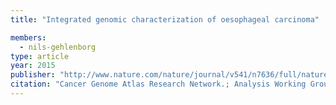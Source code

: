 ```yaml
---
title: "Integrated genomic characterization of oesophageal carcinoma"

members:
  - nils-gehlenborg
type: article
year: 2015
publisher: "http://www.nature.com/nature/journal/v541/n7636/full/nature20805.html"
citation: "Cancer Genome Atlas Research Network.; Analysis Working Group: Asan University.; BC Cancer Agency.; Brigham and Women’s Hospital.; Broad Institute.; Brown University.; Case Western Reserve University.; Dana-Farber Cancer Institute.; Duke University.; Greater Poland Cancer Centre.; Harvard Medical School.; Institute for Systems Biology.; KU Leuven.; Mayo Clinic.; Memorial Sloan Kettering Cancer Center.; National Cancer Institute.; Nationwide Children’s Hospital.; Stanford University.; University of Alabama.; University of Michigan.; University of North Carolina.; University of Pittsburgh.; University of Rochester.; University of Southern California.; University of Texas MD Anderson Cancer Center.; University of Washington.; Van Andel Research Institute.; Vanderbilt University.; Washington University.; Genome Sequencing Center: Broad Institute.; Washington University in St. Louis.; Genome Characterization Centers: BC Cancer Agency.; Broad Institute.; Harvard Medical School.; Sidney Kimmel Comprehensive Cancer Center at Johns Hopkins University.; University of North Carolina.; University of Southern California Epigenome Center.; University of Texas MD Anderson Cancer Center.; Van Andel Research Institute.; Genome Data Analysis Centers: Broad Institute.; Brown University:.; Harvard Medical School.; Institute for Systems Biology.; Memorial Sloan Kettering Cancer Center.; University of California Santa Cruz.; University of Texas MD Anderson Cancer Center.; Biospecimen Core Resource: International Genomics Consortium.; Research Institute at Nationwide Children’s Hospital.; Tissue Source Sites: Analytic Biologic Services.; Asan Medical Center.; Asterand Bioscience.; Barretos Cancer Hospital.; BioreclamationIVT.; Botkin Municipal Clinic.; Chonnam National University Medical School.; Christiana Care Health System.; Cureline.; Duke University.; Emory University.; Erasmus University.; Indiana University School of Medicine.; Institute of Oncology of Moldova.; International Genomics Consortium.; Invidumed.; Israelitisches Krankenhaus Hamburg.; Keimyung University School of Medicine.; Memorial Sloan Kettering Cancer Center.; National Cancer Center Goyang.; Ontario Tumour Bank.; Peter MacCallum Cancer Centre.; Pusan National University Medical School.; Ribeirão Preto Medical School.; St. Joseph’s Hospital &Medical Center.; St. Petersburg Academic University.; Tayside Tissue Bank.; University of Dundee.; University of Kansas Medical Center.; University of Michigan.; University of North Carolina at Chapel Hill.; University of Pittsburgh School of Medicine.; University of Texas MD Anderson Cancer Center.; Disease Working Group: Duke University.; Memorial Sloan Kettering Cancer Center.; National Cancer Institute.; University of Texas MD Anderson Cancer Center.; Yonsei University College of Medicine.; Data Coordination Center: CSRA Inc.; Project Team: National Institutes of Health. “Integrated genomic characterization of oesophageal carcinoma”. *Nature* **541(7636)**:169-175 (2017)"
---
```

